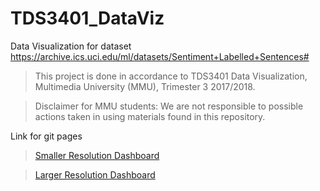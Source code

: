 # TDS3401_DataViz
Data Visualization for dataset https://archive.ics.uci.edu/ml/datasets/Sentiment+Labelled+Sentences#

> This project is done in accordance to TDS3401 Data Visualization, Multimedia University (MMU), Trimester 3 2017/2018.

> Disclaimer for MMU students: We are not responsible to possible actions taken in using materials found in this repository.

Link for git pages

> [Smaller Resolution Dashboard](https://jackwong95.github.io/TDS3401_DataViz/Dashboard_Laptop/)

> [Larger Resolution Dashboard](https://jackwong95.github.io/TDS3401_DataViz/Dashboard/)